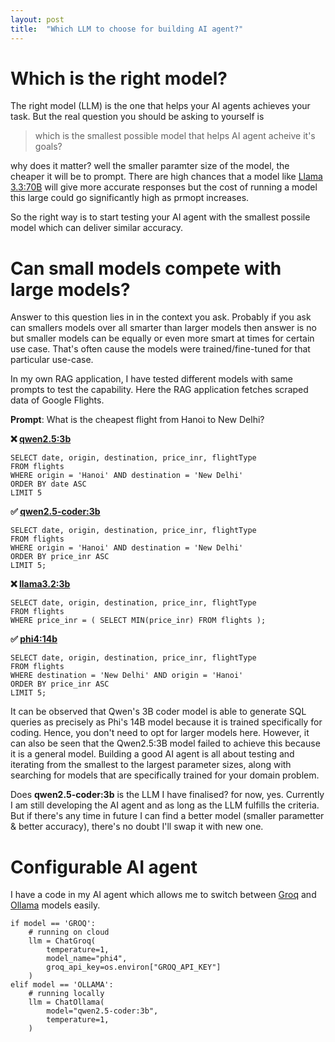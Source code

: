 ```yaml
---
layout: post
title:  "Which LLM to choose for building AI agent?"
---
```


# Which is the right model?
The right model (LLM) is the one that helps your AI agents achieves your task. But the real question you should be asking to yourself is

> which is the smallest possible model that helps AI agent acheive it's goals?

why does it matter? well the smaller paramter size of the model, the cheaper it will be to prompt. There are high chances that a model like [Llama 3.3:70B](https://ollama.com/library/llama3.3:70b) will give more accurate responses but the cost of running a model this large could go significantly high as prmopt increases.

So the right way is to start testing your AI agent with the smallest possile model which can deliver similar accuracy.

# Can small models compete with large models?
Answer to this question lies in in the context you ask. Probably if you ask can smallers models over all smarter than larger models then answer is no but smaller models can be equally or even more smart at times for certain use case. That's often cause the models were trained/fine-tuned for that particular use-case.

In my own RAG application, I have tested different models with same prompts to test the capability. Here the RAG application fetches scraped data of Google Flights.

**Prompt**: What is the cheapest flight from Hanoi to New Delhi?

**❌ [qwen2.5:3b](https://ollama.com/library/qwen2.5:3b)**
```
SELECT date, origin, destination, price_inr, flightType 
FROM flights 
WHERE origin = 'Hanoi' AND destination = 'New Delhi' 
ORDER BY date ASC 
LIMIT 5
```

**✅ [qwen2.5-coder:3b](https://ollama.com/library/qwen2.5-coder)**
```
SELECT date, origin, destination, price_inr, flightType 
FROM flights 
WHERE origin = 'Hanoi' AND destination = 'New Delhi' 
ORDER BY price_inr ASC 
LIMIT 5;
```

**❌ [llama3.2:3b](https://ollama.com/library/llama3.2:3b)**
```
SELECT date, origin, destination, price_inr, flightType 
FROM flights 
WHERE price_inr = ( SELECT MIN(price_inr) FROM flights );
```

**✅ [phi4:14b](https://ollama.com/library/phi4:14b)**
```
SELECT date, origin, destination, price_inr, flightType 
FROM flights 
WHERE destination = 'New Delhi' AND origin = 'Hanoi' 
ORDER BY price_inr ASC 
LIMIT 5;
```

It can be observed that Qwen's 3B coder model is able to generate SQL queries as precisely as Phi's 14B model because it is trained specifically for coding. Hence, you don't need to opt for larger models here. However, it can also be seen that the Qwen2.5:3B model failed to achieve this because it is a general model. Building a good AI agent is all about testing and iterating from the smallest to the largest parameter sizes, along with searching for models that are specifically trained for your domain problem.

Does  **qwen2.5-coder:3b** is the LLM I have finalised? for now, yes. Currently I am still developing the AI agent and as long as the LLM fulfills the criteria. But if there's any time in future I can find a better model (smaller parametter & better accuracy), there's no doubt I'll swap it with new one.

# Configurable AI agent

I have a code in my AI agent which allows me to switch between [Groq](https://console.groq.com/docs/models) and [Ollama](https://ollama.com/library) models easily.


```
if model == 'GROQ':
    # running on cloud
    llm = ChatGroq(
        temperature=1,
        model_name="phi4",
        groq_api_key=os.environ["GROQ_API_KEY"]
    )
elif model == 'OLLAMA':
    # running locally
    llm = ChatOllama(
        model="qwen2.5-coder:3b",
        temperature=1,
    )
```